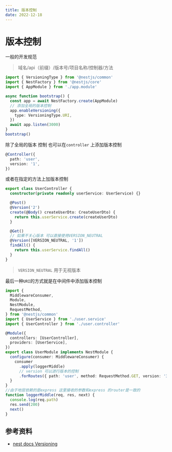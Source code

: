 ```yaml
---
title: 版本控制
date: 2022-12-18
---
```


# 版本控制

一般的开发规范

> 域名/api（前缀）/版本号/项目名称/控制器/方法

```ts
import { VersioningType } from '@nestjs/common'
import { NestFactory } from '@nestjs/core'
import { AppModule } from './app.module'

async function bootstrap() {
  const app = await NestFactory.create(AppModule)
  // 添加全局的版本控制
  app.enableVersioning({
    type: VersioningType.URI,
  })
  await app.listen(3000)
}
bootstrap()
```

除了全局的版本 控制 也可以在`controller` 上添加版本控制

```ts
@Controller({
  path: 'user',
  version: '1',
})
```

或者在指定的方法上加版本控制

```ts
export class UserController {
  constructor(private readonly userService: UserService) {}

  @Post()
  @Version('2')
  create(@Body() createUserDto: CreateUserDto) {
    return this.userService.create(createUserDto)
  }

  @Get()
  // 如果不关心版本 可以直接使用VERSION_NEUTRAL
  @Version([VERSION_NEUTRAL, '1'])
  findAll() {
    return this.userService.findAll()
  }
}
```

> `VERSION_NEUTRAL` 用于无视版本

最后一种`URI`的方式就是在中间件中添加版本控制

```ts
import {
  MiddlewareConsumer,
  Module,
  NestModule,
  RequestMethod,
} from '@nestjs/common'
import { UserService } from './user.service'
import { UserController } from './user.controller'

@Module({
  controllers: [UserController],
  providers: [UserService],
})
export class UserModule implements NestModule {
  configure(consumer: MiddlewareConsumer) {
    consumer
      .apply(loggerMiddle)
      // version 可以进行版本的控制
      .forRoutes({ path: 'user', method: RequestMethod.GET, version: '3' })
  }
}
//由于地层依赖的是express 这里接收的参数和express 的router是一致的
function loggerMiddle(req, res, next) {
  console.log(req.path)
  res.send(200)
  next()
}
```

## 参考资料

- [nest docs Versioning](https://docs.nestjs.com/techniques/versioning#versioning)
